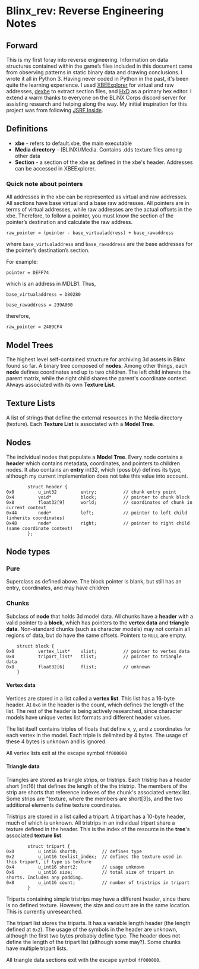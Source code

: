# Blinx_rev: Reverse Engineering Notes

## Forward
This is my first foray into reverse engineering. Information on data structures contained within the game’s files included in this document came from observing patterns in static binary data and drawing conclusions. I wrote it all in Python 3. Having never coded in Python in the past, it's been quite the learning experience. I used [XBEExplorer](http://dxbx-emu.com/information/xbeexplorer/) for virtual and raw addresses, [dexbe](http://www.theisozone.com/downloads/xbox/tools/dexbe-eur/) to extract section files, and [HxD](https://mh-nexus.de/en/hxd/) as a primary hex editor. I extend a warm thanks to everyone on the BLiNX Corps discord server for assisting research and helping along the way. My initial inspiration for this project was from following [JSRF Inside](http://jsrf-inside.blogspot.com/).

## Definitions
* __xbe__ - refers to default.xbe, the main executable
* __Media directory__ - (BLINX)/Media. Contains .dds texture files among other data
* __Section__ - a section of the xbe as defined in the xbe's header. Addresses can be accessed in XBEExplorer.

### Quick note about pointers
All addresses in the xbe can be represented as virtual and raw addresses. All sections have base virtual and a base raw addresses. All pointers are in terms of virtual addresses, while raw addresses are the actual offsets in the xbe. Therefore, to follow a pointer, you must know the section of the pointer’s destination and calculate the raw address.

`raw_pointer = (pointer - base_virtualaddress) + base_rawaddress`

where `base_virtualaddress` and `base_rawaddress` are the base addresses for the pointer’s destination’s section. 

For example:

`pointer = DEFF74`

which is an address in MDLB1. Thus,

`base_virtualaddress = D80280`

`base_rawaddress = 239A000`

therefore,

`raw_pointer = 2409CF4`

## Model Trees
The highest level self-contained structure for archiving 3d assets in Blinx found so far. A binary tree composed of __nodes__. Among other things, each __node__ defines coordinates and up to two children. The left child inherets the parent matrix, while the right child shares the parent's coordinate context. Always associated with its own __Texture List__.

## Texture Lists
A list of strings that define the external resources in the Media directory (texture). Each __Texture List__ is associated with a __Model Tree__. 

## Nodes
The individual nodes that populate a __Model Tree__. Every node contains a __header__ which contains metadata, coordinates, and pointers to children nodes. It also contains an __entry__ int32, which (possibly) defines its type, although my current implementation does not take this value into account. 

```
        struct header {
0x0         u_int32         entry;          // chunk entry point
0x4         void*           block;          // pointer to chunk block
0x8         float32[9]      world;          // coordinates of chunk in current context
0x44        node*           left;           // pointer to left child (inherits coordinates)
0x48        node*           right;          // pointer to right child (same coordinate context)
        };
```

## Node types

### Pure
Superclass as defined above. The block pointer is blank, but still has an entry, coordinates, and may have children

### Chunks
Subclass of __node__ that holds 3d model data. All chunks have a __header__ with a valid pointer to a __block__, which has pointers to the __vertex data__ and __triangle data__. Non-standard chunks (such as character models) may not contain all regions of data, but do have the same offsets. Pointers to `NULL` are empty. 


```
	struct block {
0x0         vertex_list*    vlist;          // pointer to vertex data 
0x4         tripart_list*   tlist;          // pointer to triangle data
0x8         float32[6]      flist;          // unknown	
	}
```


#### Vertex data
Vertices are stored in a list called a __vertex list__. This list has a 16-byte header. At `0x6` in the header is the count, which defines the length of the list. The rest of the header is being actively researched, since character models have unique vertex list formats and different header values.

The list itself contains triples of floats that define x, y, and z coordinates for each vertex in the model. Each triple is delimited by 4 bytes. The usage of these 4 bytes is unknown and is ignored.

All vertex lists exit at the escape symbol `ff000000`

#### Triangle data

Triangles are stored as triangle strips, or tristrips. Each tristrip has a header short (int16) that defines the length of the the tristrip. The members of the strip are shorts that reference indexes of the chunk's associated vertex list. Some strips are "texture, where the members are short[3]s, and the two additional elements define texture coordinates.

Tristrips are stored in a list called a tripart. A tripart has a 10-byte header, much of which is unknown. All tristrips in an individual tripart share a texture defined in the header. This is the index of the resource in the __tree__'s associated __texture list__.

```
        struct tripart {
0x0         u_int16 short0;         // defines type
0x2         u_int16 texlist_index;  // defines the texture used in this tripart, if type is texture
0x4         u_int16 short2;         // usage unknown
0x6         u_int16 size;           // total size of tripart in shorts. Includes any padding.
0x8         u_int16 count;          // number of tristrips in tripart
        }
```
Triparts containing simple tristrips may have a different header, since there is no defined texture. However, the size and count are in the same location. This is currently unresearched.

The tripart list stores the triparts. It has a variable length header (the length defined at `0x2`). The usage of the symbols in the header are unknown, although the first two bytes probably define type. The header does not define the length of the tripart list (although some may?). Some chunks have multiple tripart lists.

All triangle data sections exit with the escape symbol `ff000000`.
